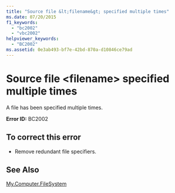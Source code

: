 ```yaml
---
title: "Source file &lt;filename&gt; specified multiple times"
ms.date: 07/20/2015
f1_keywords: 
  - "bc2002"
  - "vbc2002"
helpviewer_keywords: 
  - "BC2002"
ms.assetid: 0e3ab493-bf7e-42bd-870a-d10846ce79ad
---
```

# Source file &lt;filename&gt; specified multiple times
A file has been specified multiple times.  
  
 **Error ID:** BC2002  
  
## To correct this error  
  
- Remove redundant file specifiers.  
  
## See Also  
 [My.Computer.FileSystem](xref:Microsoft.VisualBasic.FileIO.FileSystem)
